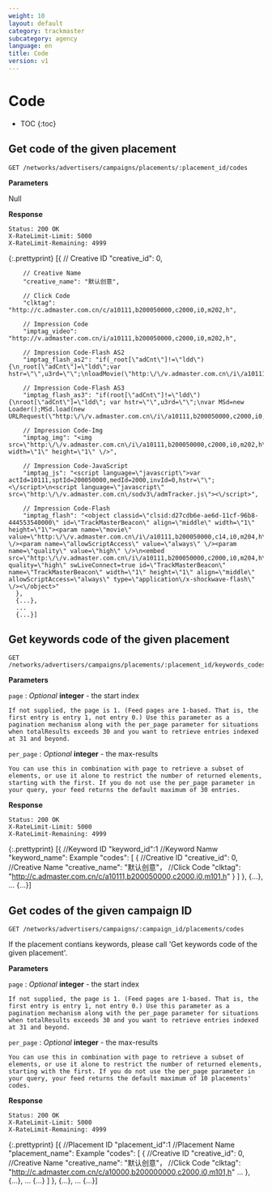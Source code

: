 ```yaml
---
weight: 10
layout: default
category: trackmaster
subcategory: agency
language: en
title: Code
version: v1
---
```


# Code

* TOC
{:toc}

## Get code of the given placement

    GET /networks/advertisers/campaigns/placements/:placement_id/codes

**Parameters**

Null

**Response**

    Status: 200 OK
    X-RateLimit-Limit: 5000
    X-RateLimit-Remaining: 4999

{:.prettyprint}
      [{
        // Creative ID
        "creative_id": 0,

        // Creative Name
        "creative_name": "默认创意",

        // Click Code
        "clktag": "http://c.admaster.com.cn/c/a10111,b200050000,c2000,i0,m202,h",

        // Impression Code
        "imptag_video": "http://v.admaster.com.cn/i/a10111,b200050000,c2000,i0,m202,h",

        // Impression Code-Flash AS2
        "imptag_flash_as2": "if(_root[\"adCnt\"]!=\"ldd\") {\n_root[\"adCnt\"]=\"ldd\";var hstr=\"\",u3rd=\"\";\nloadMovie(\"http:\/\/v.admaster.com.cn\/i\/a10111,b200050000,c2000,i0,m202,h\"+escape(hstr)+\",d\"+escape(_url)+\",u\"+escape(u3rd),createEmptyMovieClip(\"MSd\",this.getNextHighestDepth()));\n}",

        // Impression Code-Flash AS3
        "imptag_flash_as3": "if(root[\"adCnt\"]!=\"ldd\") {\nroot[\"adCnt\"]=\"ldd\"; var hstr=\"\",u3rd=\"\";\nvar MSd=new Loader();MSd.load(new URLRequest(\"http:\/\/v.admaster.com.cn\/i\/a10111,b200050000,c2000,i0,m202,h\"+escape(hstr)+\",d\"+escape(loaderInfo.loaderURL)+\",u\"+escape(u3rd)));this.addChild(MSd);\n}",

        // Impression Code-Img
        "imptag_img": "<img src=\"http:\/\/v.admaster.com.cn\/i\/a10111,b200050000,c2000,i0,m202,h\" width=\"1\" height=\"1\" \/>",

        // Impression Code-JavaScript
        "imptag_js": "<script language=\"javascript\">var actId=10111,sptId=200050000,medId=2000,invId=0,hstr=\"\";<\/script>\n<script language=\"javascript\" src=\"http:\/\/v.admaster.com.cn\/sodv3\/admTracker.js\"><\/script>",

        // Impression Code-Flash
        "imptag_flash": "<object classid=\"clsid:d27cdb6e-ae6d-11cf-96b8-444553540000\" id=\"TrackMasterBeacon\" align=\"middle\" width=\"1\" height=\"1\"><param name=\"movie\" value=\"http:\/\/v.admaster.com.cn\/i\/a10111,b200050000,c14,i0,m204,h\" \/><param name=\"allowScriptAccess\" value=\"always\" \/><param name=\"quality\" value=\"high\" \/>\n<embed src=\"http:\/\/v.admaster.com.cn\/i\/a10111,b200050000,c2000,i0,m204,h\" quality=\"high\" swLiveConnect=true id=\"TrackMasterBeacon\" name=\"TrackMasterBeacon\" width=\"1\" height=\"1\" align=\"middle\" allowScriptAccess=\"always\" type=\"application\/x-shockwave-flash\" \/><\/object>"
      },
      {...},
      ...
      {...}]

## Get keywords code of the given placement

	GET /networks/advertisers/campaigns/placements/:placement_id/keywords_codes

**Parameters**

`page`
: _Optional_ **integer** - the start index

	If not supplied, the page is 1. (Feed pages are 1-based. That is, the first entry is entry 1, not entry 0.) Use this parameter as a pagination mechanism along with the per_page parameter for situations when totalResults exceeds 30 and you want to retrieve entries indexed at 31 and beyond.

`per_page`
: _Optional_ **integer** - the max-results

	You can use this in combination with page to retrieve a subset of elements, or use it alone to restrict the number of returned elements, starting with the first. If you do not use the per_page parameter in your query, your feed returns the default maximum of 30 entries.

**Response**

    Status: 200 OK
    X-RateLimit-Limit: 5000
    X-RateLimit-Remaining: 4999

{:.prettyprint}
       [{
            //Keyword ID
            "keyword_id":1
            //Keyword Namw
            "keyword_name": Example
            "codes": [
                {
                    //Creative ID
                    "creative_id": 0,
                    //Creative Name
                    "creative_name": "默认创意"，
                    //Click Code
                    "clktag": "http://c.admaster.com.cn/c/a10111,b200050000,c2000,i0,m101,h"
                }
            ]
        },
        {...},
        ...
        {...}]

## Get codes of the given campaign ID

	GET /networks/advertisers/campaigns/:campaign_id/placements/codes

If the placement contians keywords, please call 'Get keywords code of the given placement'.


**Parameters**

`page`
: _Optional_ **integer** - the start index

	If not supplied, the page is 1. (Feed pages are 1-based. That is, the first entry is entry 1, not entry 0.) Use this parameter as a pagination mechanism along with the per_page parameter for situations when totalResults exceeds 30 and you want to retrieve entries indexed at 31 and beyond.

`per_page`
: _Optional_ **integer** - the max-results

	You can use this in combination with page to retrieve a subset of elements, or use it alone to restrict the number of returned elements, starting with the first. If you do not use the per_page parameter in your query, your feed returns the default maximum of 10 placements' codes.

**Response**

    Status: 200 OK
    X-RateLimit-Limit: 5000
    X-RateLimit-Remaining: 4999

{:.prettyprint}
       [{
            //Placement ID
            "placement_id":1
            //Placement Name
            "placement_name": Example
            "codes": [
                {
                    //Creative ID
                    "creative_id": 0,
                    //Creative Name
                    "creative_name": "默认创意"，
                    //Click Code
                    "clktag": "http://c.admaster.com.cn/c/a10000,b200000000,c2000,i0,m101,h"
                    ...
                },
				{...},
				...
				{...}
            ]
        },
        {...},
        ...
        {...}]
